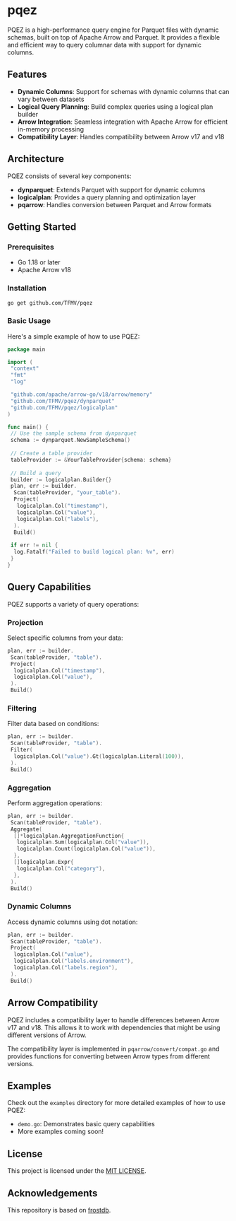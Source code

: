# pqez

PQEZ is a high-performance query engine for Parquet files with dynamic schemas, built on top of Apache Arrow and Parquet. It provides a flexible and efficient way to query columnar data with support for dynamic columns.

## Features

- **Dynamic Columns**: Support for schemas with dynamic columns that can vary between datasets
- **Logical Query Planning**: Build complex queries using a logical plan builder
- **Arrow Integration**: Seamless integration with Apache Arrow for efficient in-memory processing
- **Compatibility Layer**: Handles compatibility between Arrow v17 and v18

## Architecture

PQEZ consists of several key components:

- **dynparquet**: Extends Parquet with support for dynamic columns
- **logicalplan**: Provides a query planning and optimization layer
- **pqarrow**: Handles conversion between Parquet and Arrow formats

## Getting Started

### Prerequisites

- Go 1.18 or later
- Apache Arrow v18

### Installation

```bash
go get github.com/TFMV/pqez
```

### Basic Usage

Here's a simple example of how to use PQEZ:

```go
package main

import (
 "context"
 "fmt"
 "log"

 "github.com/apache/arrow-go/v18/arrow/memory"
 "github.com/TFMV/pqez/dynparquet"
 "github.com/TFMV/pqez/logicalplan"
)

func main() {
 // Use the sample schema from dynparquet
 schema := dynparquet.NewSampleSchema()
 
 // Create a table provider
 tableProvider := &YourTableProvider{schema: schema}
 
 // Build a query
 builder := logicalplan.Builder{}
 plan, err := builder.
  Scan(tableProvider, "your_table").
  Project(
   logicalplan.Col("timestamp"),
   logicalplan.Col("value"),
   logicalplan.Col("labels"),
  ).
  Build()
  
 if err != nil {
  log.Fatalf("Failed to build logical plan: %v", err)
 }
}
```

## Query Capabilities

PQEZ supports a variety of query operations:

### Projection

Select specific columns from your data:

```go
plan, err := builder.
 Scan(tableProvider, "table").
 Project(
  logicalplan.Col("timestamp"),
  logicalplan.Col("value"),
 ).
 Build()
```

### Filtering

Filter data based on conditions:

```go
plan, err := builder.
 Scan(tableProvider, "table").
 Filter(
  logicalplan.Col("value").Gt(logicalplan.Literal(100)),
 ).
 Build()
```

### Aggregation

Perform aggregation operations:

```go
plan, err := builder.
 Scan(tableProvider, "table").
 Aggregate(
  []*logicalplan.AggregationFunction{
   logicalplan.Sum(logicalplan.Col("value")),
   logicalplan.Count(logicalplan.Col("value")),
  },
  []logicalplan.Expr{
   logicalplan.Col("category"),
  },
 ).
 Build()
```

### Dynamic Columns

Access dynamic columns using dot notation:

```go
plan, err := builder.
 Scan(tableProvider, "table").
 Project(
  logicalplan.Col("value"),
  logicalplan.Col("labels.environment"),
  logicalplan.Col("labels.region"),
 ).
 Build()
```

## Arrow Compatibility

PQEZ includes a compatibility layer to handle differences between Arrow v17 and v18. This allows it to work with dependencies that might be using different versions of Arrow.

The compatibility layer is implemented in `pqarrow/convert/compat.go` and provides functions for converting between Arrow types from different versions.

## Examples

Check out the `examples` directory for more detailed examples of how to use PQEZ:

- `demo.go`: Demonstrates basic query capabilities
- More examples coming soon!

## License

This project is licensed under the [MIT LICENSE](LICENSE).

## Acknowledgements

This repository is based on [frostdb](https://github.com/polarsignals/frostdb).
